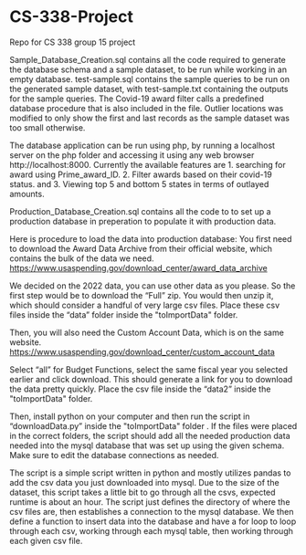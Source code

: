 # CS-338-Project
Repo for CS 338 group 15 project

Sample_Database_Creation.sql contains all the code required to generate the database schema and a sample dataset, to be run while working in an empty database.
test-sample.sql contains the sample queries to be run on the generated sample dataset, with test-sample.txt containing the outputs for the sample queries. The Covid-19 award filter calls a predefined database procedure that is also included in the file. Outlier locations was modified to only show the first and last records as the sample dataset was too small otherwise.

The database application can be run using php, by running a localhost server on the php folder and accessing it using any web browser http://localhost:8000. Currently the available features are 1. searching for award using Prime_award_ID. 2. Filter awards based on their covid-19 status. and 3. Viewing top 5 and bottom 5 states in terms of outlayed amounts.

Production_Database_Creation.sql contains all the code to to set up a production database in preperation to populate it with production data.

Here is procedure to load the data into production database:
You first need to download the Award Data Archive from their official website, which contains the bulk of the data we need. 
https://www.usaspending.gov/download_center/award_data_archive

We decided on the 2022 data, you can use other data as you please. So the first step would be to download the “Full” zip. You would then unzip it, which should consider a handful of very large csv files. Place these csv files inside the “data” folder inside the "toImportData" folder.

Then, you will also need the Custom Account Data, which is on the same website.
https://www.usaspending.gov/download_center/custom_account_data

Select “all” for Budget Functions, select the same fiscal year you selected earlier and click download. This should generate a link for you to download the data pretty quickly. Place the csv file inside the “data2” inside the "toImportData" folder.

Then, install python on your computer and then run the script in “downloadData.py” inside the "toImportData" folder . If the files were placed in the correct folders, the script should add all the needed production data needed into the mysql database that was set up using the given schema. Make sure to edit the database connections as needed.

The script is a simple script written in python and mostly utilizes pandas to add the csv data you just downloaded into mysql. Due to the size of the dataset, this script takes a little bit to go through all the csvs, expected runtime is about an hour. The script just defines the directory of where the csv files are, then establishes a connection to the mysql database. We then define a function to insert data into the database and have a for loop to loop through each csv, working through each mysql table, then working through each given csv file.
